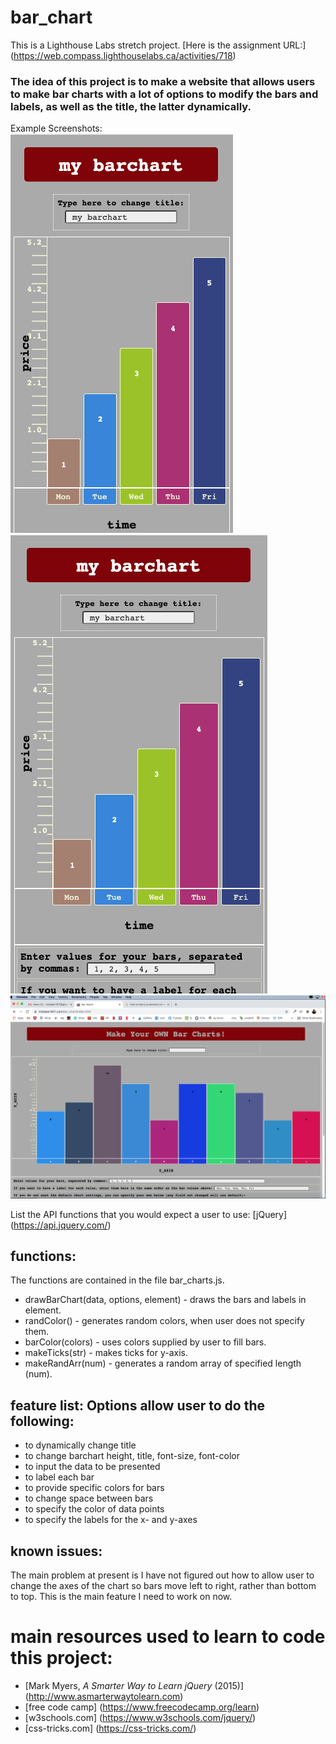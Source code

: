 # bar_chart
This is a Lighthouse Labs stretch project.
[Here is the assignment URL:] (https://web.compass.lighthouselabs.ca/activities/718)
### The idea of this project is to make a website that allows users to make bar charts with a lot of options to modify the bars and labels, as well as the title, the latter dynamically.

Example Screenshots:
![screen shot for Galaxy 5](./images/barchart_galaxy.png)
![screen shot for iPhone X](./images/barchart_iphone.png)
![screen shot for iMac](./images/barchart_iMac.png)

List the API functions that you would expect a user to use:
[jQuery] (https://api.jquery.com/)

## functions:
The functions are contained in the file bar_charts.js.
  * drawBarChart(data, options, element) - draws the bars and labels in element.
  * randColor() - generates random colors, when user does not specify them.
  * barColor(colors) - uses colors supplied by user to fill bars.
  * makeTicks(str) - makes ticks for y-axis.
  * makeRandArr(num) - generates a random array of specified length (num).

## feature list: Options allow user to do the following:
  * to dynamically change title
  * to change barchart height, title, font-size, font-color
  * to input the data to be presented
  * to label each bar
  * to provide specific colors for bars
  * to change space between bars
  * to specify the color of data points
  * to specify the labels for the x- and y-axes

## known issues:
The main problem at present is I have not figured out how to allow user to change the axes of the chart so bars move left to right, rather than bottom to top.
This is the main feature I need to work on now.

# main resources used to learn to code this project:
  * [Mark Myers, _A Smarter Way to Learn jQuery_ (2015)] (http://www.asmarterwaytolearn.com)
  * [free code camp] (https://www.freecodecamp.org/learn)
  * [w3schools.com] (https://www.w3schools.com/jquery/)
  * [css-tricks.com] (https://css-tricks.com/)

